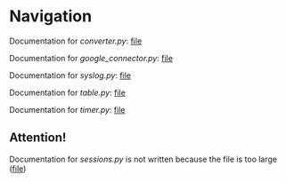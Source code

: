 # Navigation
Documentation for *converter.py*: [file](https://github.com/YakovSava/time_recorder/blob/master/docs/converter.md)

Documentation for *google_connector.py*: [file](https://github.com/YakovSava/time_recorder/blob/master/docs/google_connector.md)

Documentation for *syslog.py*: [file](https://github.com/YakovSava/time_recorder/blob/master/docs/syslog.md)

Documentation for *table.py*: [file](https://github.com/YakovSava/time_recorder/blob/master/docs/table.md)

Documentation for *timer.py*: [file](https://github.com/YakovSava/time_recorder/blob/master/docs/timer.md)


## Attention!
Documentation for *sessions.py* is not written because the file is too large ([file](https://github.com/YakovSava/time_recorder/blob/master/docs/sessions.md))